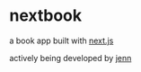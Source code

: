 # nextbook

a book app built with [next.js](https://github.com/zeit/next.js)

actively being developed by [jenn](https://jennmoney.biz)